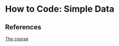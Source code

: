 # How to Code: Simple Data

## References

[The course](https://www.edx.org/course/how-to-code-simple-data)
